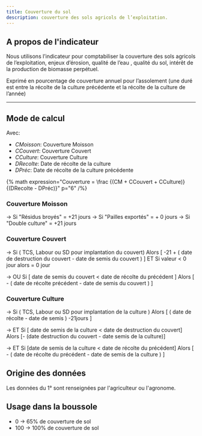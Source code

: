 ```yaml
---
title: Couverture du sol
description: couverture des sols agricols de l’exploitation.
---
```


## A propos de l'indicateur

Nous utilisons l’indicateur pour comptabiliser la couverture des sols agricols de l’exploitation, enjeux d’érosion, qualité de l’eau , qualité du sol, intérêt de la production de biomasse perpétuel.

Exprimé en pourcentage de couverture annuel pour l’assolement (une duré est entre la récolte de la culture précédente et la récolte de la culture de l’année)

---

## Mode de calcul

Avec:

- _CMoisson_: Couverture Moisson
- _CCouvert_: Couverture Couvert
- _CCulture_: Couverture Culture
- _DRecolte_: Date de récolte de la culture
- _DPréc_: Date de récolte de la culture précédente

{% math expression="Couverture = \\frac {(CM + CCouvert + CCulture)} {(DRecolte - DPréc)}" p="6" /%}

### Couverture Moisson

→ Si "Résidus broyés" = +21 jours
→ Si "Pailles exportés" = + 0 jours
→ Si "Double culture" = +21 jours

### Couverture Couvert

→ Si ( TCS, Labour ou SD pour implantation du couvert) Alors [ -21 + ( date de destruction du couvert - date de semis du couvert ) ] ET Si valeur < 0 jour alors = 0 jour

→ OU Si [ date de semis du couvert < date de récolte du précédent ] Alors [ - ( date de récolte précédent - date de semis du couvert ) ]

### Couverture Culture

→ Si ( TCS, Labour ou SD pour implantation de la culture ) Alors [ ( date de récolte - date de semis ) -21jours ]

→ ET Si [ date de semis de la culture < date de destruction du couvert] Alors [- (date destruction du couvert - date semis de la culture)]

→ ET Si [date de semis de la culture < date de récolte du précédent] Alors [ - ( date de récolte du précédent - date de semis de la culture ) ]

## Origine des données

Les données du 1° sont renseignées par l'agriculteur ou l'agronome.

## Usage dans la boussole

- 0 → 65% de couverture de sol
- 100 → 100% de couverture de sol
